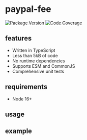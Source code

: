 # paypal-fee

[![Package Version](https://badge.fury.io/js/paypal-fee.svg)](https://www.npmjs.com/package/paypal-fee)
[![Code Coverage]()](https://codecov.io/gh/ayan4m1/paypal-fee)

## features

- Written in TypeScript
- Less than 5kB of code
- No runtime dependencies
- Supports ESM and CommonJS
- Comprehensive unit tests

## requirements

- Node 16+

## usage

## example

